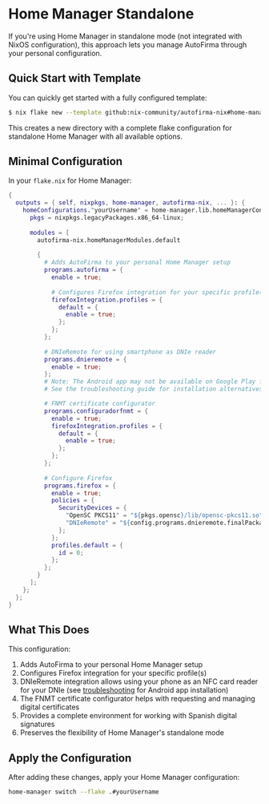 # Home Manager Standalone

If you're using Home Manager in standalone mode (not integrated with NixOS configuration), this approach lets you manage AutoFirma through your personal configuration.

## Quick Start with Template

You can quickly get started with a fully configured template:

```bash
$ nix flake new --template github:nix-community/autofirma-nix#home-manager-standalone ./my-autofirma-home
```

This creates a new directory with a complete flake configuration for standalone Home Manager with all available options.

## Minimal Configuration

In your `flake.nix` for Home Manager:

```nix
{
  outputs = { self, nixpkgs, home-manager, autofirma-nix, ... }: {
    homeConfigurations."yourUsername" = home-manager.lib.homeManagerConfiguration {
      pkgs = nixpkgs.legacyPackages.x86_64-linux;
      
      modules = [
        autofirma-nix.homeManagerModules.default
        
        {
          # Adds AutoFirma to your personal Home Manager setup
          programs.autofirma = {
            enable = true;
            
            # Configures Firefox integration for your specific profile(s)
            firefoxIntegration.profiles = {
              default = {
                enable = true;
              };
            };
          };
          
          # DNIeRemote for using smartphone as DNIe reader
          programs.dnieremote = {
            enable = true;
          };
          # Note: The Android app may not be available on Google Play for modern devices.
          # See the troubleshooting guide for installation alternatives.

          # FNMT certificate configurator
          programs.configuradorfnmt = {
            enable = true;
            firefoxIntegration.profiles = {
              default = {
                enable = true;
              };
            };
          };
          
          # Configure Firefox
          programs.firefox = {
            enable = true;
            policies = {
              SecurityDevices = {
                "OpenSC PKCS11" = "${pkgs.opensc}/lib/opensc-pkcs11.so";
                "DNIeRemote" = "${config.programs.dnieremote.finalPackage}/lib/libdnieremotepkcs11.so";
              };
            };
            profiles.default = {
              id = 0;
            };
          };
        }
      ];
    };
  };
}
```

## What This Does

This configuration:

1. Adds AutoFirma to your personal Home Manager setup
2. Configures Firefox integration for your specific profile(s)
3. DNIeRemote integration allows using your phone as an NFC card reader for your DNIe (see [troubleshooting](./troubleshooting.md#dnieremote-android-app-compatibility) for Android app installation)
4. The FNMT certificate configurator helps with requesting and managing digital certificates
5. Provides a complete environment for working with Spanish digital signatures
6. Preserves the flexibility of Home Manager's standalone mode

## Apply the Configuration

After adding these changes, apply your Home Manager configuration:

```bash
home-manager switch --flake .#yourUsername
```
